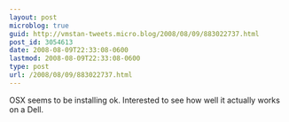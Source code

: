 ```yaml
---
layout: post
microblog: true
guid: http://vmstan-tweets.micro.blog/2008/08/09/883022737.html
post_id: 3054613
date: 2008-08-09T22:33:08-0600
lastmod: 2008-08-09T22:33:08-0600
type: post
url: /2008/08/09/883022737.html
---
```

OSX seems to be installing ok. Interested to see how well it actually works on a Dell.
